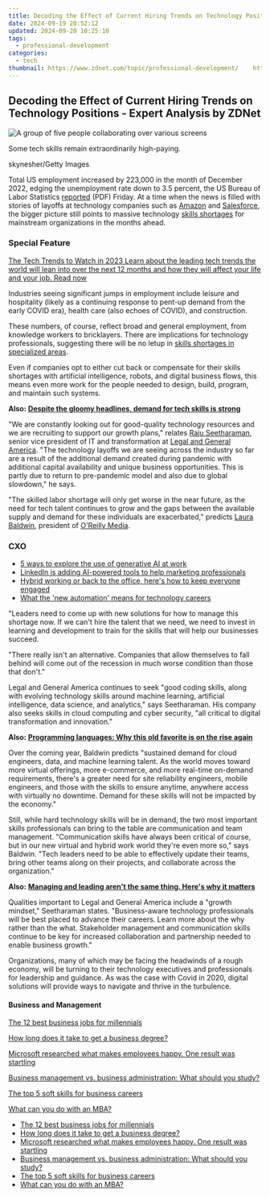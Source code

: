```yaml
---
title: Decoding the Effect of Current Hiring Trends on Technology Positions - Expert Analysis by ZDNet
date: 2024-09-19 20:52:12
updated: 2024-09-20 10:25:10
tags:
  - professional-development
categories:
  - tech
thumbnail: https://www.zdnet.com/topic/professional-development/    https://www.zdnet.com/a/img/resize/55644289d0ed0008b915ea5656fcd148811d5fc5/2022/01/24/5a9310ca-feb3-4948-8a6d-f13857b4de43/programming-coding-software-developer-collaboration-it-techteams.jpg?width=170&height=96&fit=crop&auto=webp
---
```


## Decoding the Effect of Current Hiring Trends on Technology Positions - Expert Analysis by ZDNet

![A group of five people collaborating over various screens](https://www.zdnet.com/a/img/resize/4554b6e7e117a4758bb76bba0a055e03e447d44c/2022/01/24/5a9310ca-feb3-4948-8a6d-f13857b4de43/programming-coding-software-developer-collaboration-it-techteams.jpg?auto=webp&width=1280)

Some tech skills remain extraordinarily high-paying.

skynesher/Getty Images

Total US employment increased by 223,000 in the month of December 2022, edging the unemployment rate down to 3.5 percent, the US Bureau of Labor Statistics [reported](https://www.bls.gov/news.release/pdf/empsit.pdf) (PDF) Friday. At a time when the news is filled with stories of layoffs at technology companies such as [Amazon](https://www.zdnet.com/home-and-office/work-life/amazon-is-cutting-a-massive-18000-jobs-in-uncertain-economy/) and [Salesforce](https://www.nytimes.com/2023/01/04/technology/salesforce-layoffs.html), the bigger picture still points to massive technology [skills shortages](https://www.zdnet.com/education/professional-development/when-it-comes-to-tackling-the-skills-shortage-employers-are-obsessing-over-the-wrong-thing/) for mainstream organizations in the months ahead.

### Special Feature

[The Tech Trends to Watch in 2023 Learn about the leading tech trends the world will lean into over the next 12 months and how they will affect your life and your job.  Read now](https://www.zdnet.com/topic/the-tech-trends-to-watch-in-2023/)

Industries seeing significant jumps in employment include leisure and hospitality (likely as a continuing response to pent-up demand from the early COVID era), health care (also echoes of COVID), and construction. 

These numbers, of course, reflect broad and general employment, from knowledge workers to bricklayers. There are implications for technology professionals, suggesting there will be no letup in [skills shortages in specialized areas](https://www.zdnet.com/article/fixing-the-next-big-tech-skills-shortage-will-need-a-quantum-leap/). 

Even if companies opt to either cut back or compensate for their skills shortages with artificial intelligence, robots, and digital business flows, this means even more work for the people needed to design, build, program, and maintain such systems.

**Also:** [**Despite the gloomy headlines, demand for tech skills is strong**](https://www.zdnet.com/article/despite-the-gloomy-headlines-demand-for-tech-skills-is-strong/)

"We are constantly looking out for good-quality technology resources and we are recruiting to support our growth plans," relates [Raju Seetharaman](https://www.lgamerica.com/about-us/leadership/bio/raju-seetharaman), senior vice president of IT and transformation at [Legal and General America](https://www.lgamerica.com/). "The technology layoffs we are seeing across the industry so far are a result of the additional demand created during pandemic with additional capital availability and unique business opportunities. This is partly due to return to pre-pandemic model and also due to global slowdown," he says.

"The skilled labor shortage will only get worse in the near future, as the need for tech talent continues to grow and the gaps between the available supply and demand for these individuals are exacerbated," predicts [Laura Baldwin](https://www.linkedin.com/in/laurabaldwin1/), president of [O'Reilly Media](https://www.oreilly.com/). 

### CXO

* [5 ways to explore the use of generative AI at work](https://www.zdnet.com/article/6-ways-business-leaders-are-exploring-generative-ai-at-work/)
* [LinkedIn is adding AI-powered tools to help marketing professionals](https://www.zdnet.com/article/linkedin-is-adding-ai-powered-tools-to-help-marketing-professionals/)
* [Hybrid working or back to the office, here's how to keep everyone engaged](https://www.zdnet.com/article/hybrid-working-or-back-to-the-office-heres-how-to-keep-everyone-engaged/)
* [What the 'new automation' means for technology careers](https://www.zdnet.com/article/what-the-new-automation-means-for-technology-careers/)

"Leaders need to come up with new solutions for how to manage this shortage now. If we can't hire the talent that we need, we need to invest in learning and development to train for the skills that will help our businesses succeed. 

"There really isn't an alternative. Companies that allow themselves to fall behind will come out of the recession in much worse condition than those that don't." 

Legal and General America continues to seek "good coding skills, along with evolving technology skills around machine learning, artificial intelligence, data science, and analytics," says Seetharaman. His company also seeks skills in cloud computing and cyber security, "all critical to digital transformation and innovation."

**Also:** [**Programming languages: Why this old favorite is on the rise again**](https://www.zdnet.com/article/programming-languages-why-this-old-favorite-is-on-the-rise-again/)

Over the coming year, Baldwin predicts "sustained demand for cloud engineers, data, and machine learning talent. As the world moves toward more virtual offerings, more e-commerce, and more real-time on-demand requirements, there's a greater need for site reliability engineers, mobile engineers, and those with the skills to ensure anytime, anywhere access with virtually no downtime. Demand for these skills will not be impacted by the economy."

Still, while hard technology skills will be in demand, the two most important skills professionals can bring to the table are communication and team management. "Communication skills have always been critical of course, but in our new virtual and hybrid work world they're even more so," says Baldwin. "Tech leaders need to be able to effectively update their teams, bring other teams along on their projects, and collaborate across the organization."

**Also:** [**Managing and leading aren't the same thing. Here's why it matters**](https://www.zdnet.com/home-and-office/work-life/managers-and-leaders-arent-the-same-thing-heres-why-that-matters/)

Qualities important to Legal and General America include a "growth mindset," Seetharaman states. "Business-aware technology professionals will be best placed to advance their careers. Learn more about the why rather than the what. Stakeholder management and communication skills continue to be key for increased collaboration and partnership needed to enable business growth."

Organizations, many of which may be facing the headwinds of a rough economy, will be turning to their technology executives and professionals for leadership and guidance. As was the case with Covid in 2020, digital solutions will provide ways to navigate and thrive in the turbulence. 

#### Business and Management

[The 12 best business jobs for millennials](https://www.zdnet.com/article/millennial-business-jobs/ "The 12 best business jobs for millennials")

[How long does it take to get a business degree?](https://www.zdnet.com/article/how-long-does-it-take-to-get-a-business-degree/ "How long does it take to get a business degree?")

[Microsoft researched what makes employees happy. One result was startling](https://www.zdnet.com/article/microsoft-researched-what-made-employees-truly-happy-one-result-was-startling/ "Microsoft researched what makes employees happy. One result was startling")

[Business management vs. business administration: What should you study?](https://www.zdnet.com/article/business-management-degree-vs-business-administration-degree/ "Business management vs. business administration: What should you study?")

[The top 5 soft skills for business careers](https://www.zdnet.com/article/soft-skills-for-business-careers/ "The top 5 soft skills for business careers")

[What can you do with an MBA?](https://www.zdnet.com/article/what-can-you-do-with-mba/ "What can you do with an MBA?")

* [The 12 best business jobs for millennials](https://www.zdnet.com/article/millennial-business-jobs/ "The 12 best business jobs for millennials")
* [How long does it take to get a business degree?](https://www.zdnet.com/article/how-long-does-it-take-to-get-a-business-degree/ "How long does it take to get a business degree?")
* [Microsoft researched what makes employees happy. One result was startling](https://www.zdnet.com/article/microsoft-researched-what-made-employees-truly-happy-one-result-was-startling/ "Microsoft researched what makes employees happy. One result was startling")
* [Business management vs. business administration: What should you study?](https://www.zdnet.com/article/business-management-degree-vs-business-administration-degree/ "Business management vs. business administration: What should you study?")
* [The top 5 soft skills for business careers](https://www.zdnet.com/article/soft-skills-for-business-careers/ "The top 5 soft skills for business careers")
* [What can you do with an MBA?](https://www.zdnet.com/article/what-can-you-do-with-mba/ "What can you do with an MBA?")

<ins class="adsbygoogle"
     style="display:block"
     data-ad-format="autorelaxed"
     data-ad-client="ca-pub-7571918770474297"
     data-ad-slot="1223367746"></ins>



<ins class="adsbygoogle"
     style="display:block"
     data-ad-client="ca-pub-7571918770474297"
     data-ad-slot="8358498916"
     data-ad-format="auto"
     data-full-width-responsive="true"></ins>
